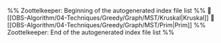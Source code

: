 %% Zoottelkeeper: Beginning of the autogenerated index file list  %%
📄 [[OBS-Algorithm/04-Techniques/Greedy/Graph/MST/Kruskal|Kruskal]]
📄 [[OBS-Algorithm/04-Techniques/Greedy/Graph/MST/Prim|Prim]]
%% Zoottelkeeper: End of the autogenerated index file list  %%
